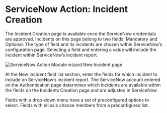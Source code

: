 # ServiceNow Action: Incident Creation

The Incident Creation page is available once the ServiceNow credentials are approved. Incidents on this page belong to two fields: Mandatory and Optional. The type of field and its incidents are chosen within ServiceNow’s configuration page. Selecting a field and entering a value will include the incident within ServiceNow’s incident report.

![ServiceNow Action Module wizard New Incident page](/img/product_docs/accessanalyzer/enterpriseauditor/admin/action/servicenow/incidentcreation.webp)

At the New Incident field list section, enter the fields for which incident to include on ServiceNow’s incident report. The ServiceNow account entered on the Authentication page determines which incidents are available within the fields on the Incidents Creation page and are adjusted in ServiceNow.

Fields with a drop-down menu have a set of preconfigured options to select. Fields with ellipsis choose members from a preconfigured list.
